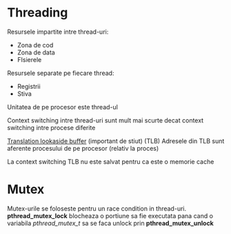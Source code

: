 # Threading

Resursele impartite intre thread-uri:
- Zona de cod
- Zona de data
- FIsierele

Resursele separate pe fiecare thread:
- Registrii
- Stiva

Unitatea de pe procesor este thread-ul

Context switching intre thread-uri sunt mult mai scurte decat context switching intre procese diferite

<a href=https://en.wikipedia.org/wiki/Translation_lookaside_buffer>Translation lookaside buffer</a> (important de stiut) (TLB)
Adresele din TLB sunt aferente procesului de pe procesor (relativ la proces)

La context switching TLB nu este salvat pentru ca este o memorie cache

# Mutex
Mutex-urile se foloseste pentru un race condition in thread-uri.
**pthread_mutex_lock** blocheaza o portiune sa fie executata pana cand o variabila *pthread_mutex_t* sa se faca unlock prin **pthread_mutex_unlock**


